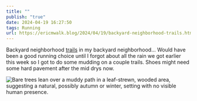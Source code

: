 ```yaml
---
title: ""
publish: "true"
date: 2024-04-19 16:27:50
tags: Running
url: https://ericmwalk.blog/2024/04/19/backyard-neighborhood-trails.html
---
```


Backyard neighborhood [trails](https://strava.com/activities/11219273299) in my backyard neighborhood...  Would have been a good running choice until I forgot about all the rain we got earlier this week so I got to do some mudding on a couple trails. Shoes might need some hard pavement after the mid drys now.

![Bare trees lean over a muddy path in a leaf-strewn, wooded area, suggesting a natural, possibly autumn or winter, setting with no visible human presence.](https://ericmwalk.blog/uploads/2024/img-8683.jpeg)